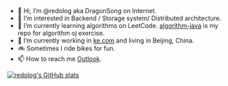 - 👋 Hi, I’m @redolog aka DragonSong on Internet.
- 👀 I’m interested in Backend / Storage system/ Distributed architecture.
- 🌱 I’m currently learning algorithms on LeetCode. [algorithm-java](https://github.com/redolog/algorithm-java) is my repo for algorithm oj exercise.
- :construction_worker:	 I’m currently working in [ke.com](https://www.ke.com/) and living in Beijing, China.
- :bike: Sometimes I ride bikes for fun.
- 📫 How to reach me [Outlook](https://outlook.live.com/mail/0/deeplink/compose?mailtouri=mailto%3Asonghuilong1024%40outlook.com).

[![redolog's GitHub stats](https://github-readme-stats.vercel.app/api?username=redolog)](https://github.com/anuraghazra/github-readme-stats)

<!---
redolog/redolog is a ✨ special ✨ repository because its `README.md` (this file) appears on your GitHub profile.
You can click the Preview link to take a look at your changes.
--->
